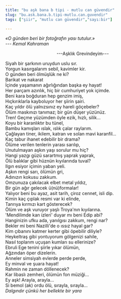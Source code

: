 ```yaml
---
title: "bu aşk bana b tipi - mutlu can güvendir"
slug: "bu.ask.bana.b.tipi-mutlu.can.guvendir"
tags: ["şiir", "mutlu can güvendir","sayı:bir"]

---
```

*«O günden beri bir fotoğrafın yası tutulur.»\
--- Kemal Kahraman*


                                         ---Aşklık Grevindeyim---

Siyah bir şarkının uruydun uslu sır.\
Yorgun kasırgalarım sebil, kavimler kir.\
O günden beri ölmüşlük ne ki?\
Barikat ve nakarat\
İçinde yaşamanın ağırlığından başka ey hayat!\
Her parçam azınlık, hiç bir cumhuriyet yok içimde.\
Beni kara boğduran hep genzim imiş,\
Hıçkırıklarla kayboluyor her şiirin şairi.\
Kaç yıldır ölü yalnızsınız ey hareli göçebeler?\
Ölüm maskınızı tanımaz; bir gün düşer yüzünüz.\
Tren! Geçme yüzümden öyle ezik, hızlı, silik...\
Koyu bir karanlıktır bu tünel,\
Bambu kamışları ıslak, ıslık çalar raylarım.\
Çağlayan tiner, ikilem, katran ve solan mavi karanfil...\
Kaç tabur ihanet edebilir bir drama?\
Ölüme verilen tenlerin yarası sarılıp,\
Unutulmayan aşkın yaşı sorulur mu hiç?\
Hangi yazgı güzü sarartmış yaprak yaprak,\
Ölü balıklar gibi hüznün kıyılarında tuval?\
Ilgın esiyor içimin yaban yeli.\
Aşkın rengi sarı, ölümün gri,\
Adınızın kokusu zakkum.\
Omzunuza çakılacak elbet metal yıldız,\
Bir gün ağır gelecek ü(nü)formalar!\
Yalıyor beni bu ayaz, asit tarih, çiroz cennet, isli dip.\
Kimin kaç çıplak resmi var ki elinde,\
Tanrıya kırmızı kart gösterecek?\
Ölüm ve aşk vuruyor yaşlı Troya'nın kıyılarına.\
'Mendilimde kan izleri' duyar mı beni Edip abi?\
Hanginizin ufku ada, yanılgısı zakkum, rengi nar?\
Bekler mi beni Nazilli'de o ıssız hayal gar?\
Kim çıbanını katmer kerter gibi öpebilir diliyle?\
Heykeltraş gibi yontuyorum gölgenizi sahile,\
Nasıl toplarım uçuşan kumları su ellerinize?\
Ebruli Ege tenini şiirle yıkar ölümün,\
Ağzından öper dizelerin.\
Anneler simsiyah evlerde perde perde,\
Ey minval ve şuara hayat!\
Rahmin ne zaman döllenecek?\
Kar libaslı zemheri, ölümün fon müziği...\
Ey aşk! Arayla, arayla...\
Si bemol (ak) ordu ölü, sırayla, sırayla...\
*Dalgındır çünkü her bellekte bir yara*
